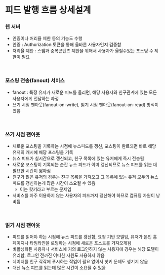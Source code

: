 # 피드 발행 흐름 상세설계

### 웹 서버

- 인증이나 처리율 제한 등의 기능도 수행
- 인증 : Authorization 토큰을 통해 올바른 사용자인지 검증함
- 처리율 제한 : 스팸과 중복콘텐츠 제한을 위해서 사용자가 올릴수있는 포스팅 수 제한이 필요

<br>

### 포스팅 전송(fanout) 서비스

- fanout : 특정 유저가 새로운 피드를 올리면, 해당 사용자와 친구관계에 있는 모든 사용자에게 전달하는 과정
- 쓰기 시점 팬아웃(fanout-on-write), 읽기 시점 팬아웃(fanout-on-read) 방식이 있음

<br>

### 쓰기 시점 팬아웃

- 새로운 포스팅을 기록하는 시점에 뉴스피드를 갱신, 포스팅이 완료되면 바로 해당 유저의 캐시에 해당 포스팅을 기록
- 뉴스 피드가 실시간으로 갱신되고, 친구 목록에 있는 유저에게 즉시 전송됨
- 새로운 포스팅이 기록되는 순간 뉴스 피드가 이미 갱신되므로 뉴스 피드를 읽는 데 필요한 시간이 짧아짐
- 친구가 많은 유저의 경우는 친구 목록을 가져오고 그 목록에 있는 유저 모두의 뉴스 피드를 갱신하는게 많은 시간이 소요될 수 있음
  - 이는 핫키라고 부르는 문제임
- 서비스를 자주 이용하지 않는 사용자의 피드까지 갱신해야 하므로 컴퓨팅 자원이 낭비됨

<br>

### 읽기 시점 팬아웃

- 피드를 읽어야 하는 시점에 뉴스 피드를 갱신함, 요청 기반 모델임, 유저가 본인 홈페이지나 타임라인을 로딩하는 시점에 새로운 포스트를 가져오게됨
- 비활성화된 사용자나 서비스에 거의 로그인하지 않는 사용자에 경우는 해당 모델이 유리함, 로그인 전까진 어떠한 자원도 사용하지 않음
- 데이터를 친구 각각에 푸시하는 작업이 필요 없어서 핫키 문제도 생기지 않음
- 대신 뉴스 피드를 읽는데 많은 시간이 소요될 수 있음
